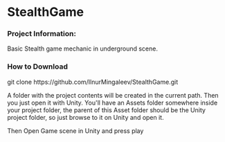 # StealthGame


<h3 align="left">Project Information:</h3>
<p align="left">Basic Stealth game mechanic in underground scene.</p>
<h3 align="left">How to Download</h3>
<p align="left">git clone https://github.com/IlnurMingaleev/StealthGame.git<p>
<p align="left">A folder with the project contents will be created in the current path. Then you just open it with Unity. You'll have an Assets folder somewhere inside your project folder, the parent of this Asset folder should be the Unity project folder, so just browse to it on Unity and open it.<p>
<p align="left">Then Open Game scene in Unity and press play<p>
